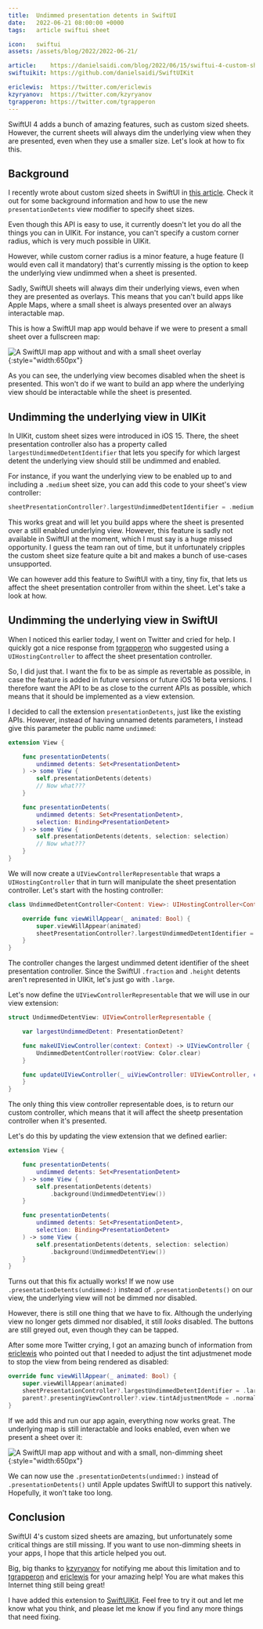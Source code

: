 ```yaml
---
title:  Undimmed presentation detents in SwiftUI
date:   2022-06-21 08:00:00 +0000
tags:   article swiftui sheet

icon:   swiftui
assets: /assets/blog/2022/2022-06-21/

article:    https://danielsaidi.com/blog/2022/06/15/swiftui-4-custom-sheet-sizes
swiftuikit: https://github.com/danielsaidi/SwiftUIKit

ericlewis:  https://twitter.com/ericlewis
kzyryanov:  https://twitter.com/kzyryanov
tgrapperon: https://twitter.com/tgrapperon
---
```


SwiftUI 4 adds a bunch of amazing features, such as custom sized sheets. However, the current sheets will always dim the underlying view when they are presented, even when they use a smaller size. Let's look at how to fix this.


## Background

I recently wrote about custom sized sheets in SwiftUI in [this article]({{page.article}}). Check it out for some background information and how to use the new `presentationDetents` view modifier to specify sheet sizes.

Even though this API is easy to use, it currently doesn't let you do all the things you can in UIKit. For instance, you can't specify a custom corner radius, which is very much possible in UIKit.

However, while custom corner radius is a minor feature, a huge feature (I would even call it mandatory) that's currently missing is the option to keep the underlying view undimmed when a sheet is presented.

Sadly, SwiftUI sheets will always dim their underlying views, even when they are presented as overlays. This means that you can't build apps like Apple Maps, where a small sheet is always presented over an always interactable map.

This is how a SwiftUI map app would behave if we were to present a small sheet over a fullscreen map:

![A SwiftUI map app without and with a small sheet overlay]({{page.assets}}/maps.jpg){:style="width:650px"}

As you can see, the underlying view becomes disabled when the sheet is presented. This won't do if we want to build an app where the underlying view should be interactable while the sheet is presented.


## Undimming the underlying view in UIKit

In UIKit, custom sheet sizes were introduced in iOS 15. There, the sheet presentation controller also has a property called `largestUndimmedDetentIdentifier` that lets you specify for which largest detent the underlying view should still be undimmed and enabled.

For instance, if you want the underlying view to be enabled up to and including a `.medium` sheet size, you can add this code to your sheet's view controller:

```swift
sheetPresentationController?.largestUndimmedDetentIdentifier = .medium
```

This works great and will let you build apps where the sheet is presented over a still enabled underlying view. However, this feature is sadly not available in SwiftUI at the moment, which I must say is a huge missed opportunity. I guess the team ran out of time, but it unfortunately cripples the custom sheet size feature quite a bit and makes a bunch of use-cases unsupported.

We can however add this feature to SwiftUI with a tiny, tiny fix, that lets us affect the sheet presentation controller from within the sheet. Let's take a look at how.


## Undimming the underlying view in SwiftUI

When I noticed this earlier today, I went on Twitter and cried for help. I quickly got a nice response from [tgrapperon]({{page.tgrapperon}}) who suggested using a `UIHostingController` to affect the sheet presentation controller.

So, I did just that. I want the fix to be as simple as revertable as possible, in case the feature is added in future versions or future iOS 16 beta versions. I therefore want the API to be as close to the current APIs as possible, which means that it should be implemented as a view extension.

I decided to call the extension `presentationDetents`, just like the existing APIs. However, instead of having unnamed detents parameters, I instead give this parameter the public name `undimmed`:

```swift
extension View {

    func presentationDetents(
        undimmed detents: Set<PresentationDetent>
    ) -> some View {
        self.presentationDetents(detents)
        // Now what???
    }

    func presentationDetents(
        undimmed detents: Set<PresentationDetent>, 
        selection: Binding<PresentationDetent>
    ) -> some View {
        self.presentationDetents(detents, selection: selection)
        // Now what???
    }
}
```

We will now create a `UIViewControllerRepresentable` that wraps a `UIHostingController` that in turn will manipulate the sheet presentation controller. Let's start with the hosting controller:

```swift
class UndimmedDetentController<Content: View>: UIHostingController<Content> {

    override func viewWillAppear(_ animated: Bool) {
        super.viewWillAppear(animated)
        sheetPresentationController?.largestUndimmedDetentIdentifier = .large
    }
}
```

The controller changes the largest undimmed detent identifier of the sheet presentation controller. Since the SwiftUI `.fraction` and `.height` detents aren't represented in UIKit, let's just go with `.large`.

Let's now define the `UIViewControllerRepresentable` that we will use in our view extension:

```swift
struct UndimmedDetentView: UIViewControllerRepresentable {

    var largestUndimmedDetent: PresentationDetent?

    func makeUIViewController(context: Context) -> UIViewController {
        UndimmedDetentController(rootView: Color.clear)
    }

    func updateUIViewController(_ uiViewController: UIViewController, context: Context) {
    }
}
```

The only thing this view controller representable does, is to return our custom controller, which means that it will affect the sheetp presentation controller when it's presented.

Let's do this by updating the view extension that we defined earlier:

```swift
extension View {

    func presentationDetents(
        undimmed detents: Set<PresentationDetent>
    ) -> some View {
        self.presentationDetents(detents)
            .background(UndimmedDetentView())
    }

    func presentationDetents(
        undimmed detents: Set<PresentationDetent>, 
        selection: Binding<PresentationDetent>
    ) -> some View {
        self.presentationDetents(detents, selection: selection)
            .background(UndimmedDetentView())
    }
}
```

Turns out that this fix actually works! If we now use `.presentationDetents(undimmed:)` instead of `.presentationDetents()` on our view, the underlying view will not be dimmed nor disabled.

However, there is still one thing that we have to fix. Although the underlying view no longer gets dimmed nor disabled, it still *looks* disabled. The buttons are still greyed out, even though they can be tapped.

After some more Twitter crying, I got an amazing bunch of information from [ericlewis]({{page.ericlewis}}) who pointed out that I needed to adjust the tint adjustmenet mode to stop the view from being rendered as disabled:

```swift
override func viewWillAppear(_ animated: Bool) {
    super.viewWillAppear(animated)
    sheetPresentationController?.largestUndimmedDetentIdentifier = .large
    parent?.presentingViewController?.view.tintAdjustmentMode = .normal
}
```

If we add this and run our app again, everything now works great. The underlying map is still interactable and looks enabled, even when we present a sheet over it:

![A SwiftUI map app without and with a small, non-dimming sheet]({{page.assets}}/maps-working.jpg){:style="width:650px"}

We can now use the `.presentationDetents(undimmed:)` instead of `.presentationDetents()` until Apple updates SwiftUI to support this natively. Hopefully, it won't take too long.


## Conclusion

SwiftUI 4's custom sized sheets are amazing, but unfortunately some critical things are still missing. If you want to use non-dimming sheets in your apps, I hope that this article helped you out.

Big, big thanks to [kzyryanov]({{page.kzyryanov}}) for notifying me about this limitation and to [tgrapperon]({{page.tgrapperon}}) and [ericlewis]({{page.ericlewis}}) for your amazing help! You are what makes this Internet thing still being great!

I have added this extension to [SwiftUIKit]({{page.swiftuikit}}). Feel free to try it out and let me know what you think, and please let me know if you find any more things that need fixing.

